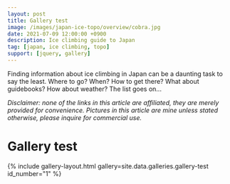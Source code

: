 ```yaml
---
layout: post
title: Gallery test 
image: /images/japan-ice-topo/overview/cobra.jpg
date: 2021-07-09 12:00:00 +0900
description: Ice climbing guide to Japan
tag: [japan, ice climbing, topo]
support: [jquery, gallery]
---
```


Finding information about ice climbing in Japan can be a daunting task to say the least. Where to go? When? How to get there? What about guidebooks? How about weather? The list goes on...

*Disclaimer: none of the links in this article are affiliated, they are merely provided for convenience. Pictures in this article are mine unless stated otherwise, please inquire for commercial use.*

# Gallery test

{% include gallery-layout.html gallery=site.data.galleries.gallery-test id_number="1" %}

